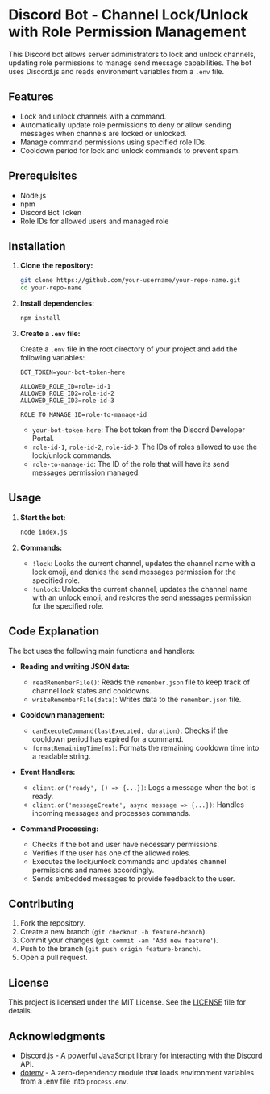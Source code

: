 # Discord Bot - Channel Lock/Unlock with Role Permission Management

This Discord bot allows server administrators to lock and unlock channels, updating role permissions to manage send message capabilities. The bot uses Discord.js and reads environment variables from a `.env` file.

## Features

- Lock and unlock channels with a command.
- Automatically update role permissions to deny or allow sending messages when channels are locked or unlocked.
- Manage command permissions using specified role IDs.
- Cooldown period for lock and unlock commands to prevent spam.

## Prerequisites

- Node.js
- npm
- Discord Bot Token
- Role IDs for allowed users and managed role

## Installation

1. **Clone the repository:**

    ```bash
    git clone https://github.com/your-username/your-repo-name.git
    cd your-repo-name
    ```

2. **Install dependencies:**

    ```bash
    npm install
    ```

3. **Create a `.env` file:**

    Create a `.env` file in the root directory of your project and add the following variables:

    ```env
    BOT_TOKEN=your-bot-token-here

    ALLOWED_ROLE_ID=role-id-1
    ALLOWED_ROLE_ID2=role-id-2
    ALLOWED_ROLE_ID3=role-id-3

    ROLE_TO_MANAGE_ID=role-to-manage-id
    ```

    - `your-bot-token-here`: The bot token from the Discord Developer Portal.
    - `role-id-1`, `role-id-2`, `role-id-3`: The IDs of roles allowed to use the lock/unlock commands.
    - `role-to-manage-id`: The ID of the role that will have its send messages permission managed.

## Usage

1. **Start the bot:**

    ```bash
    node index.js
    ```

2. **Commands:**

    - `!lock`: Locks the current channel, updates the channel name with a lock emoji, and denies the send messages permission for the specified role.
    - `!unlock`: Unlocks the current channel, updates the channel name with an unlock emoji, and restores the send messages permission for the specified role.

## Code Explanation

The bot uses the following main functions and handlers:

- **Reading and writing JSON data:**
    - `readRememberFile()`: Reads the `remember.json` file to keep track of channel lock states and cooldowns.
    - `writeRememberFile(data)`: Writes data to the `remember.json` file.

- **Cooldown management:**
    - `canExecuteCommand(lastExecuted, duration)`: Checks if the cooldown period has expired for a command.
    - `formatRemainingTime(ms)`: Formats the remaining cooldown time into a readable string.

- **Event Handlers:**
    - `client.on('ready', () => {...})`: Logs a message when the bot is ready.
    - `client.on('messageCreate', async message => {...})`: Handles incoming messages and processes commands.

- **Command Processing:**
    - Checks if the bot and user have necessary permissions.
    - Verifies if the user has one of the allowed roles.
    - Executes the lock/unlock commands and updates channel permissions and names accordingly.
    - Sends embedded messages to provide feedback to the user.

## Contributing

1. Fork the repository.
2. Create a new branch (`git checkout -b feature-branch`).
3. Commit your changes (`git commit -am 'Add new feature'`).
4. Push to the branch (`git push origin feature-branch`).
5. Open a pull request.

## License

This project is licensed under the MIT License. See the [LICENSE](LICENSE) file for details.

## Acknowledgments

- [Discord.js](https://discord.js.org/) - A powerful JavaScript library for interacting with the Discord API.
- [dotenv](https://github.com/motdotla/dotenv) - A zero-dependency module that loads environment variables from a .env file into `process.env`.
